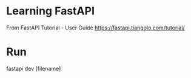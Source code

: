 # Learning FastAPI
From FastAPI Tutorial - User Guide
https://fastapi.tiangolo.com/tutorial/

# Run
fastapi dev [filename]

